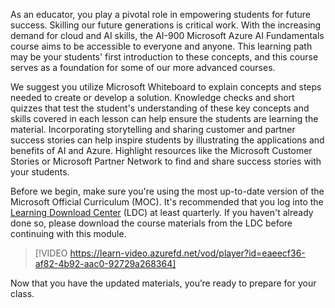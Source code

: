 

As an educator, you play a pivotal role in empowering students for future success. Skilling our future generations is critical work. With the increasing demand for cloud and AI skills, the AI-900 Microsoft Azure AI Fundamentals course aims to be accessible to everyone and anyone. This learning path may be your students' first introduction to these concepts, and this course serves as a foundation for some of our more advanced courses. 

We suggest you utilize Microsoft Whiteboard to explain concepts and steps needed to create or develop a solution. Knowledge checks and short quizzes that test the student's understanding of these key concepts and skills covered in each lesson can help ensure the students are learning the material. Incorporating storytelling and sharing customer and partner success stories can help inspire students by illustrating the applications and benefits of AI and Azure. Highlight resources like the Microsoft Customer Stories or Microsoft Partner Network to find and share success stories with your students.

Before we begin, make sure you're using the most up-to-date version of the Microsoft Official Curriculum (MOC). It's recommended that you log into the [Learning Download Center](https://techcommunity.microsoft.com/blog/mctnews/current-courseware-downloading-process/4196123) (LDC) at least quarterly. If you haven't already done so, please download the course materials from the LDC before continuing with this module. 

> [!VIDEO https://learn-video.azurefd.net/vod/player?id=eaeecf36-af82-4b92-aac0-92729a268364] 

Now that you have the updated materials, you’re ready to prepare for your class.